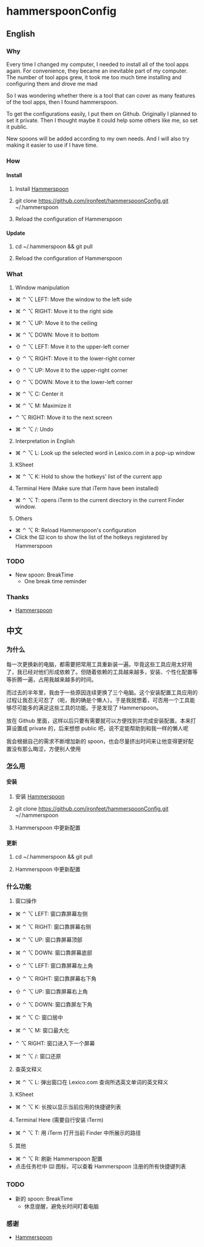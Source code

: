# hammerspoonConfig

## English

### Why

Every time I changed my computer, I needed to install all of the tool apps again. For convenience, they became an inevitable part of my computer. The number of tool apps grew, it took me too much time installing and configuring them and drove me mad

So I was wondering whether there is a tool that can cover as many features of the tool apps, then I found hammerspoon.

To get the configurations easily, I put them on Github. Originally I planned to set it private. Then I thought maybe it could help some others like me, so set it public.

New spoons will be added according to my own needs. And I will also try making it easier to use if I have time.

### How

#### Install

1. Install [Hammerspoon](http://www.hammerspoon.org/)

2. git clone https://github.com/ironfeet/hammerspoonConfig.git ~/.hammerspoon

3. Reload the configuration of Hammerspoon

#### Update

1. cd ~/.hammerspoon && git pull

2. Reload the configuration of Hammerspoon

### What

1. Window manipulation

  - ⌘ ⌃ ⌥ LEFT: Move the window to the left side
  - ⌘ ⌃ ⌥ RIGHT: Move it to the right side
  - ⌘ ⌃ ⌥ UP: Move it to the ceiling
  - ⌘ ⌃ ⌥ DOWN: Move it to bottom

  - ⇧ ⌃ ⌥ LEFT: Move it to the upper-left corner
  - ⇧ ⌃ ⌥ RIGHT: Move it to the lower-right corner
  - ⇧ ⌃ ⌥ UP: Move it to the upper-right corner
  - ⇧ ⌃ ⌥ DOWN: Move it to the lower-left corner

  - ⌘ ⌃ ⌥ C: Center it
  - ⌘ ⌃ ⌥ M: Maximize it
        
  - ⌃ ⌥ RIGHT: Move it to the next screen
  - ⌘ ⌃ ⌥ /: Undo

2. Interpretation in English

  - ⌘ ⌃ ⌥ L: Look up the selected word in Lexico.com in a pop-up window

3. KSheet

  - ⌘ ⌃ ⌥ K: Hold to show the hotkeys' list of the current app

4. Terminal Here (Make sure that iTerm have been installed)

  - ⌘ ⌃ ⌥ T: opens iTerm to the current directory in the current Finder window.

5. Others

  - ⌘ ⌃ ⌥ R: Reload Hammerspoon's configuration
  - Click the ⌨️ icon to show the list of the hotkeys registered by Hammerspoon
  
### TODO

  - New spoon: BreakTime
    - One break time reminder

### Thanks

- [Hammerspoon](http://www.hammerspoon.org/)

## 中文

### 为什么

每一次更换新的电脑，都需要把常用工具重新装一遍。毕竟这些工具应用太好用了，我已经对他们形成依赖了。但随着依赖的工具越来越多，安装、个性化配置等等折腾一遍，占用我越来越多的时间。

而过去的半年里，我由于一些原因连续更换了三个电脑。这个安装配置工具应用的过程让我忍无可忍了（呃，我的确是个懒人）。于是我就想着，可否用一个工具能够尽可能多的满足这些工具的功能。于是发现了 Hammerspoon。

放在 Github 里面，这样以后只要有需要就可以方便找到并完成安装配置。本来打算设置成 private 的，后来想想 public 吧，说不定能帮助到和我一样的懒人呢

我会根据自己的需求不断增加新的 spoon，也会尽量挤出时间来让他变得更好配置没有那么晦涩，方便别人使用

### 怎么用

#### 安装

1. 安装 [Hammerspoon](http://www.hammerspoon.org/)

2. git clone https://github.com/ironfeet/hammerspoonConfig.git ~/.hammerspoon

3. Hammerspoon 中更新配置

#### 更新

1. cd ~/.hammerspoon && git pull

2. Hammerspoon 中更新配置

### 什么功能

1. 窗口操作

  - ⌘ ⌃ ⌥ LEFT: 窗口靠屏幕左侧
  - ⌘ ⌃ ⌥ RIGHT: 窗口靠屏幕右侧
  - ⌘ ⌃ ⌥ UP: 窗口靠屏幕顶部
  - ⌘ ⌃ ⌥ DOWN: 窗口靠屏幕底部

  - ⇧ ⌃ ⌥ LEFT: 窗口靠屏幕左上角
  - ⇧ ⌃ ⌥ RIGHT: 窗口靠屏幕右下角
  - ⇧ ⌃ ⌥ UP: 窗口靠屏幕右上角
  - ⇧ ⌃ ⌥ DOWN: 窗口靠屏左下角

  - ⌘ ⌃ ⌥ C: 窗口居中
  - ⌘ ⌃ ⌥ M: 窗口最大化
        
  - ⌃ ⌥ RIGHT: 窗口进入下一个屏幕
  - ⌘ ⌃ ⌥ /: 窗口还原

2. 查英文释义

  - ⌘ ⌃ ⌥ L: 弹出窗口在 Lexico.com 查询所选英文单词的英文释义

3. KSheet

  - ⌘ ⌃ ⌥ K: 长按以显示当前应用的快捷键列表

4. Terminal Here (需要自行安装 iTerm)

  - ⌘ ⌃ ⌥ T: 用 iTerm 打开当前 Finder 中所展示的路径

5. 其他

  - ⌘ ⌃ ⌥ R: 刷新 Hammerspoon 配置
  - 点击任务栏中 ⌨️ 图标，可以查看 Hammerspoon 注册的所有快捷键列表
  
### TODO

  - 新的 spoon: BreakTime
    - 休息提醒，避免长时间盯着电脑

### 感谢

- [Hammerspoon](http://www.hammerspoon.org/)
